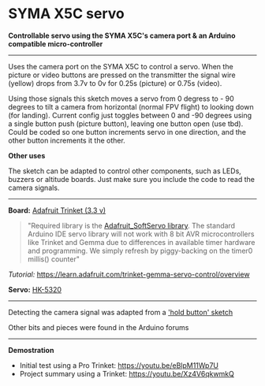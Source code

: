 # SYMA X5C servo
**Controllable servo using the SYMA X5C's camera port &amp; an Arduino compatible micro-controller**

 *******************************************************************

 Uses the camera port on the SYMA X5C to control a servo. When the picture or video buttons are pressed on the transmitter the signal wire (yellow) drops from 3.7v to 0v for 0.25s (picture) or 0.75s (video).

Using those signals this sketch moves a servo from 0 degress to - 90 degrees to tilt a camera from horizontal (normal FPV flight) to looking down (for landing). Current config just toggles between 0 and -90 degrees using a single button push (picture button), leaving one button open (use tbd). Could be coded so one button increments servo in one direction, and the other button increments it the other.

**Other uses**

The sketch can be adapted to control other components, such as LEDs, buzzers or altitude boards. Just make sure you include the code to read the camera signals. 

 *******************************************************************
  **Board:** [Adafruit Trinket (3.3 v)](https://www.adafruit.com/product/1500)

  >"Required library is the [Adafruit_SoftServo library](https://github.com/adafruit/Adafruit_SoftServo). The standard Arduino IDE servo library will not work with 8 bit AVR microcontrollers like Trinket and Gemma due to differences in available timer hardware and programming. We simply refresh by piggy-backing on the timer0 millis() counter"

  *Tutorial:* https://learn.adafruit.com/trinket-gemma-servo-control/overview
  
  **Servo:** [HK-5320](https://hobbyking.com/en_us/hk-5320-ultra-micro-digital-servo-1-7g-0-05sec-0-075kg.html)

 *******************************************************************

  Detecting the camera signal was adapted from a ['hold button' sketch](http://playground.arduino.cc/Code/HoldButton)

  Other bits and pieces were found in the Arduino forums

 *******************************************************************

**Demostration** 

- Initial test using a Pro Trinket: https://youtu.be/eBlpM11Wp7U
- Project summary using a Trinket: https://youtu.be/Xz4V6qkwmkQ
